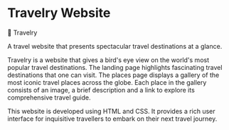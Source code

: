 # Travelry Website

🛫 Travelry

A travel website that presents spectacular travel destinations at a glance.

Travelry is a website that gives a bird's eye view on the world's most popular travel destinations.
The landing page highlights fascinating travel destinations that one can visit.
The places page displays a gallery of the most iconic travel places across the globe.
Each place in the gallery consists of an image, a brief description and a link to explore its comprehensive travel guide.

This website is developed using HTML and CSS. It provides a rich user interface for inquisitive travellers to embark on their next travel journey.


